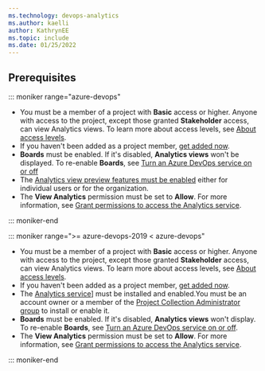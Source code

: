 ```yaml
---
ms.technology: devops-analytics
ms.author: kaelli
author: KathrynEE
ms.topic: include
ms.date: 01/25/2022
---
```


<a id="prerequisites">  </a>

## Prerequisites  

::: moniker range="azure-devops"

- You must be a member of a project with **Basic** access or higher. Anyone with access to the project, except those granted **Stakeholder** access, can view Analytics views. To learn more about access levels, see [About access levels](../../organizations/security/access-levels.md).
- If you haven't been added as a project member, [get added now](../../organizations/accounts/add-organization-users.md). 
- **Boards** must be enabled. If it's disabled, **Analytics views** won't be displayed. To re-enable **Boards**, see [Turn an Azure DevOps service on or off](../../organizations/settings/set-services.md)
- The [Analytics view preview features must be enabled](../../project/navigation/preview-features.md) either for individual users or for the organization. 
- The **View Analytics** permission must be set to **Allow**. For more information, see [Grant permissions to access the Analytics service](../powerbi/analytics-security.md).

::: moniker-end

::: moniker range=">= azure-devops-2019 < azure-devops"

- You must be a member of a project with **Basic** access or higher. Anyone with access to the project, except those granted **Stakeholder** access, can view Analytics views. To learn more about access levels, see [About access levels](../../organizations/security/access-levels.md).
- If you haven't been added as a project member, [get added now](../../organizations/security/add-users-team-project.md). 
- The [Analytics service](../dashboards/analytics-extension.md)] must be installed and enabled.You must be an account owner or a member of the [Project Collection Administrator group](../../organizations/security/set-project-collection-level-permissions.md) to install or enable it. 
- **Boards** must be enabled. If it's disabled, **Analytics views** won't display. To re-enable **Boards**, see [Turn an Azure DevOps service on or off](../../organizations/settings/set-services.md).
- The **View Analytics** permission must be set to **Allow**. For more information, see [Grant permissions to access the Analytics service](../powerbi/analytics-security.md).

::: moniker-end